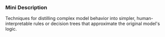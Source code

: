 ### Mini Description

Techniques for distilling complex model behavior into simpler, human-interpretable rules or decision trees that approximate the original model's logic.
